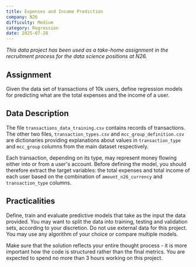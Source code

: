 ```yaml
---
title: Expenses and Income Prediction
company: N26
difficulty: Medium
category: Regression
date: 2025-07-28
---
```

_This data project has been used as a take-home assignment in the recruitment process for the data science positions at N26._

## Assignment

Given the data set of transactions of 10k users, define regression models for predicting what are the total expenses and the income of a user.

## Data Description

The file `transactions_data_training.csv` contains records of transactions. The other two files, `transaction_types.csv` and `mcc_group_definition.csv` are dictionaries providing explanations about values in `transaction_type` and `mcc_group` columns from the main dataset respectively.

Each transaction, depending on its type, may represent money flowing either into or from a user's account. Before defining the model, you should therefore extract the target variables: the total expenses and total income of each user based on the combination of `amount_n26_currency` and `transaction_type` columns.

## Practicalities

Define, train and evaluate predictive models that take as the input the data provided. You may want to split the data into training, testing and validation sets, according to your discretion. Do not use external data for this project. You may use any algorithm of your choice or compare multiple models.

Make sure that the solution reflects your entire thought process - it is more important how the code is structured rather than the final metrics. You are expected to spend no more than 3 hours working on this project.